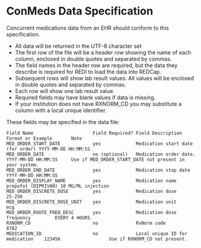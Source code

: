 # ConMeds Data Specification

Concurrent medications data from an EHR should conform to this specification.  

* All data will be returned in the UTF-8 character set
* The first row of the file will be a header row showing the name of each column, enclosed in double quotes and separated by commas. 
* The field names in the header row are required, but the data they describe is required for REDI to load the data into REDCap. 
* Subsequent rows will show lab result values. All values will be enclosed in double quotes and separated by commas.
* Each row will show one lab result value.  
* Required fields may have blank values if data is missing.
* If your institution does not have RXNORM_CD you may substitute a column with a local unique identifier.

These fields may be specified in the data file: 

    Field Name      		        Field Required? Field Description                 Format or Example       Note
    MED_ORDER_START_DATE	        yes				Medication start date (for order) YYYY-MM-DD HH:MM:SS
    MED_ORDER_DATE                  no (optional)   Medication order date.            YYYY-MM-DD HH:MM:SS     Use if MED_ORDER_START_DATE not present in your system.
    MED_ORDER_END_DATE		        yes				Medication stop date              YYYY-MM-DD HH:MM:SS
    MED_ORDER_DISPLAY_NAME	        yes				Medication name                   propofol (DIPRIVAN) 10 MG/ML injection
    MED_ORDER_DISCRETE_DOSE         yes				Medication dose                   25-250
    MED_ORDER_DISCRETE_DOSE_UNIT    yes             Medication unit                   mcg
    MED_ORDER_ROUTE_FREQ_DESC       yes             Medication dose frequency         EVERY 4 HOURS
    RXNORM_CD                       no              RxNorm code                       8782
    MEDICATION_ID                   no              Local unique ID for medication    123456                  Use if RXNORM_CD not present.
